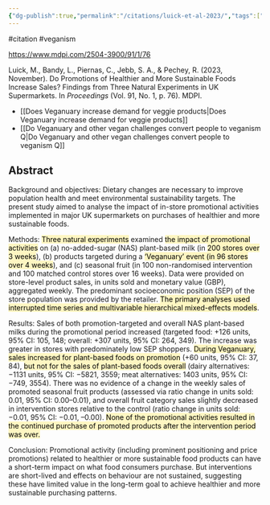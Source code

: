 ```yaml
---
{"dg-publish":true,"permalink":"/citations/luick-et-al-2023/","tags":["#citation","#veganism"],"created":"2025-10-23T17:42:44.692+01:00","updated":"2025-10-23T18:06:08.793+01:00"}
---
```


#citation #veganism 

https://www.mdpi.com/2504-3900/91/1/76

Luick, M., Bandy, L., Piernas, C., Jebb, S. A., & Pechey, R. (2023, November). Do Promotions of Healthier and More Sustainable Foods Increase Sales? Findings from Three Natural Experiments in UK Supermarkets. In _Proceedings_ (Vol. 91, No. 1, p. 76). MDPI.

- [[Does Veganuary increase demand for veggie products\|Does Veganuary increase demand for veggie products]]
- [[Do Veganuary and other vegan challenges convert people to veganism Q\|Do Veganuary and other vegan challenges convert people to veganism Q]]
## Abstract

Background and objectives: Dietary changes are necessary to improve population health and meet environmental sustainability targets. The present study aimed to analyse the impact of in-store promotional activities implemented in major UK supermarkets on purchases of healthier and more sustainable foods. 

Methods: <mark style="background: #FFF3A3A6;">Three natural experiments</mark> examined <mark style="background: #FFF3A3A6;">the impact of promotional activities</mark> on (a) no-added-sugar (NAS) plant-based milk (in <mark style="background: #FFF3A3A6;">200 stores over 3 weeks</mark>), (b) products targeted during a <mark style="background: #FFF3A3A6;">‘Veganuary’ event (in 96 stores over 4 weeks</mark>), and (c) seasonal fruit (in 100 non-randomised intervention and 100 matched control stores over 16 weeks). Data were provided on store-level product sales, in units sold and monetary value (GBP), aggregated weekly. The predominant socioeconomic position (SEP) of the store population was provided by the retailer. <mark style="background: #FFF3A3A6;">The primary analyses used interrupted time series and multivariable hierarchical mixed-effects models</mark>. 

Results: Sales of both promotion-targeted and overall NAS plant-based milks during the promotional period increased (targeted food: +126 units, 95% CI: 105, 148; overall: +307 units, 95% CI: 264, 349). The increase was greater in stores with predominately low SEP shoppers. <mark style="background: #FFF3A3A6;">During Veganuary, sales increased for plant-based foods on promotion</mark> (+60 units, 95% CI: 37, 84), <mark style="background: #FFF3A3A6;">but not for the sales of plant-based foods overall</mark> (dairy alternatives: −1131 units, 95% CI: −5821, 3559; meat alternatives: 1403 units, 95% CI: −749, 3554). There was no evidence of a change in the weekly sales of promoted seasonal fruit products (assessed via ratio change in units sold: 0.01, 95% CI: 0.00–0.01), and overall fruit category sales slightly decreased in intervention stores relative to the control (ratio change in units sold: −0.01, 95% CI: −0.01, –0.00). <mark style="background: #FFF3A3A6;">None of the promotional activities resulted in the continued purchase of promoted products after the intervention period was over. </mark>

Conclusion: Promotional activity (including prominent positioning and price promotions) related to healthier or more sustainable food products can have a short-term impact on what food consumers purchase. But interventions are short-lived and effects on behaviour are not sustained, suggesting these have limited value in the long-term goal to achieve healthier and more sustainable purchasing patterns.